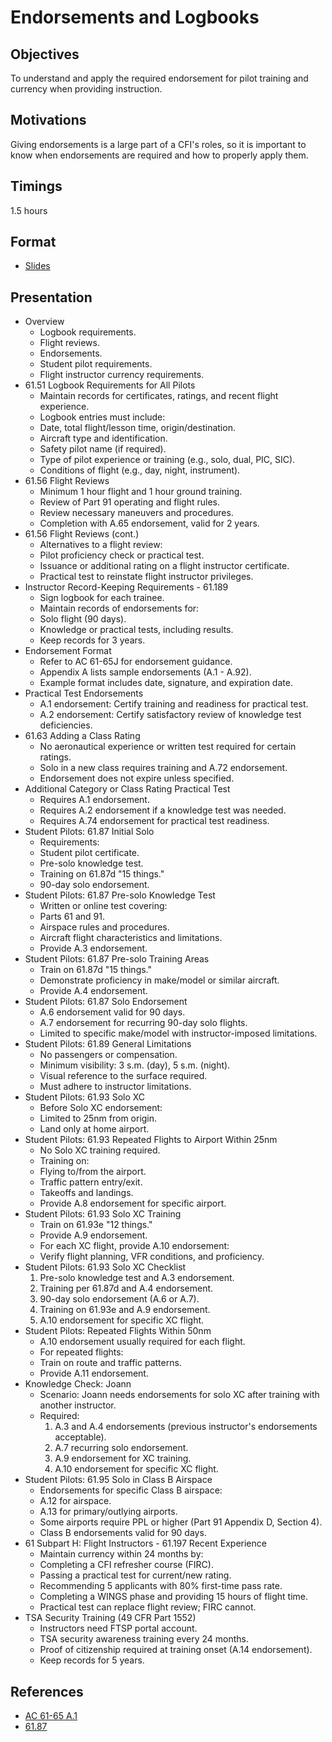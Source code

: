 # Endorsements and Logbooks

## Objectives

To understand and apply the required endorsement for pilot training and currency when providing instruction.

## Motivations

Giving endorsements is a large part of a CFI's roles, so it is important to know when endorsements are required and how to properly apply them.

## Timings

1.5 hours

## Format

- [Slides](/static/slides/)

## Presentation

- Overview
  - Logbook requirements.
  - Flight reviews.
  - Endorsements.
  - Student pilot requirements.
  - Flight instructor currency requirements.
- 61.51 Logbook Requirements for All Pilots
  - Maintain records for certificates, ratings, and recent flight experience.
  - Logbook entries must include:
  - Date, total flight/lesson time, origin/destination.
  - Aircraft type and identification.
  - Safety pilot name (if required).
  - Type of pilot experience or training (e.g., solo, dual, PIC, SIC).
  - Conditions of flight (e.g., day, night, instrument).
- 61.56 Flight Reviews
  - Minimum 1 hour flight and 1 hour ground training.
  - Review of Part 91 operating and flight rules.
  - Review necessary maneuvers and procedures.
  - Completion with A.65 endorsement, valid for 2 years.
- 61.56 Flight Reviews (cont.)
  - Alternatives to a flight review:
  - Pilot proficiency check or practical test.
  - Issuance or additional rating on a flight instructor certificate.
  - Practical test to reinstate flight instructor privileges.
- Instructor Record-Keeping Requirements - 61.189
  - Sign logbook for each trainee.
  - Maintain records of endorsements for:
  - Solo flight (90 days).
  - Knowledge or practical tests, including results.
  - Keep records for 3 years.
- Endorsement Format
  - Refer to AC 61-65J for endorsement guidance.
  - Appendix A lists sample endorsements (A.1 - A.92).
  - Example format includes date, signature, and expiration date.
- Practical Test Endorsements
  - A.1 endorsement: Certify training and readiness for practical test.
  - A.2 endorsement: Certify satisfactory review of knowledge test deficiencies.
- 61.63 Adding a Class Rating
  - No aeronautical experience or written test required for certain ratings.
  - Solo in a new class requires training and A.72 endorsement.
  - Endorsement does not expire unless specified.
- Additional Category or Class Rating Practical Test
  - Requires A.1 endorsement.
  - Requires A.2 endorsement if a knowledge test was needed.
  - Requires A.74 endorsement for practical test readiness.
- Student Pilots: 61.87 Initial Solo
  - Requirements:
  - Student pilot certificate.
  - Pre-solo knowledge test.
  - Training on 61.87d "15 things."
  - 90-day solo endorsement.
- Student Pilots: 61.87 Pre-solo Knowledge Test
  - Written or online test covering:
  - Parts 61 and 91.
  - Airspace rules and procedures.
  - Aircraft flight characteristics and limitations.
  - Provide A.3 endorsement.
- Student Pilots: 61.87 Pre-solo Training Areas
  - Train on 61.87d "15 things."
  - Demonstrate proficiency in make/model or similar aircraft.
  - Provide A.4 endorsement.
- Student Pilots: 61.87 Solo Endorsement
  - A.6 endorsement valid for 90 days.
  - A.7 endorsement for recurring 90-day solo flights.
  - Limited to specific make/model with instructor-imposed limitations.
- Student Pilots: 61.89 General Limitations
  - No passengers or compensation.
  - Minimum visibility: 3 s.m. (day), 5 s.m. (night).
  - Visual reference to the surface required.
  - Must adhere to instructor limitations.
- Student Pilots: 61.93 Solo XC
  - Before Solo XC endorsement:
  - Limited to 25nm from origin.
  - Land only at home airport.
- Student Pilots: 61.93 Repeated Flights to Airport Within 25nm
  - No Solo XC training required.
  - Training on:
  - Flying to/from the airport.
  - Traffic pattern entry/exit.
  - Takeoffs and landings.
  - Provide A.8 endorsement for specific airport.
- Student Pilots: 61.93 Solo XC Training
  - Train on 61.93e "12 things."
  - Provide A.9 endorsement.
  - For each XC flight, provide A.10 endorsement:
  - Verify flight planning, VFR conditions, and proficiency.
- Student Pilots: 61.93 Solo XC Checklist
  1. Pre-solo knowledge test and A.3 endorsement.
  2. Training per 61.87d and A.4 endorsement.
  3. 90-day solo endorsement (A.6 or A.7).
  4. Training on 61.93e and A.9 endorsement.
  5. A.10 endorsement for specific XC flight.
- Student Pilots: Repeated Flights Within 50nm
  - A.10 endorsement usually required for each flight.
  - For repeated flights:
  - Train on route and traffic patterns.
  - Provide A.11 endorsement.
- Knowledge Check: Joann
  - Scenario: Joann needs endorsements for solo XC after training with another instructor.
  - Required:
    1. A.3 and A.4 endorsements (previous instructor's endorsements acceptable).
    2. A.7 recurring solo endorsement.
    3. A.9 endorsement for XC training.
    4. A.10 endorsement for specific XC flight.
- Student Pilots: 61.95 Solo in Class B Airspace
  - Endorsements for specific Class B airspace:
  - A.12 for airspace.
  - A.13 for primary/outlying airports.
  - Some airports require PPL or higher (Part 91 Appendix D, Section 4).
  - Class B endorsements valid for 90 days.
- 61 Subpart H: Flight Instructors - 61.197 Recent Experience
  - Maintain currency within 24 months by:
  - Completing a CFI refresher course (FIRC).
  - Passing a practical test for current/new rating.
  - Recommending 5 applicants with 80% first-time pass rate.
  - Completing a WINGS phase and providing 15 hours of flight time.
  - Practical test can replace flight review; FIRC cannot.
- TSA Security Training (49 CFR Part 1552)
  - Instructors need FTSP portal account.
  - TSA security awareness training every 24 months.
  - Proof of citizenship required at training onset (A.14 endorsement).
  - Keep records for 5 years.

## References

- [AC 61-65 A.1](/_references/AC-61-65/A.1)
- [61.87](/_references/14-CFR/61.87)
